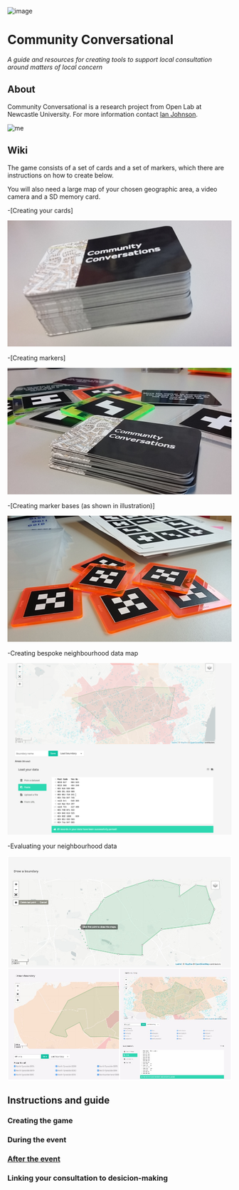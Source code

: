 ![image](ambit/cropped-p1230474.jpg)

# Community Conversational
_A guide and resources for creating tools to support local consultation around matters of local concern_

 
## About
Community Conversational is a research project from Open Lab at Newcastle University. For more information contact [Ian Johnson](mailto:i.g.johnson1@newcastle.ac.uk).

![me](P1220477.JPG) 

## Wiki
The game consists of a set of cards and a set of markers, which there are instructions on how to create below.

You will also need a large map of your chosen geographic area, a video camera and a SD memory card.

-[Creating your cards]

![cards](20160408_151933.jpg)

-[Creating markers]

![markers](20160408_120142.jpg)

-[Creating marker bases (as shown in illustration)]

![marker base](20160407_160450.jpg)

-Creating bespoke neighbourhood data map

![Uploading media](add_own_data_figure5.png)

-Evaluating your neighbourhood data

![Evaluating your neighbourhood data](CHI%202018%20Fig%203%204%205_anon.jpg) 


## Instructions and guide

### Creating the game 

### During the event

### [After the event](https://communityconversational.wordpress.com/2017/10/25/featured-content/)

### Linking your consultation to desicion-making
